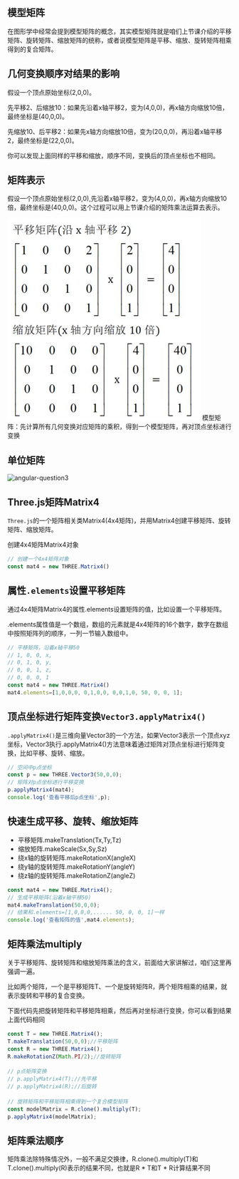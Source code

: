 ## 模型矩阵

在图形学中经常会提到模型矩阵的概念，其实模型矩阵就是咱们上节课介绍的平移矩阵、旋转矩阵、缩放矩阵的统称，或者说模型矩阵是平移、缩放、旋转矩阵相乘得到的复合矩阵。

## 几何变换顺序对结果的影响
假设一个顶点原始坐标(2,0,0)。

先平移2、后缩放10：如果先沿着x轴平移2，变为(4,0,0)，再x轴方向缩放10倍，最终坐标是(40,0,0)。

先缩放10、后平移2：如果先x轴方向缩放10倍，变为(20,0,0)，再沿着x轴平移2，最终坐标是(22,0,0)。

你可以发现上面同样的平移和缩放，顺序不同，变换后的顶点坐标也不相同。

## 矩阵表示

假设一个顶点原始坐标(2,0,0),先沿着x轴平移2，变为(4,0,0)，再x轴方向缩放10倍，最终坐标是(40,0,0)。这个过程可以用上节课介绍的矩阵乘法运算去表示。

![angular-question3](../../static/images/先平移后旋转.jpg ':size=800')
模型矩阵：先计算所有几何变换对应矩阵的乘积，得到一个模型矩阵，再对顶点坐标进行变换

## 单位矩阵
![angular-question3](../../static/images/单位矩阵.jpg.jpg ':size=800')

## Three.js矩阵Matrix4
`Three.js`的一个矩阵相关类Matrix4(4x4矩阵)，并用Matrix4创建平移矩阵、旋转矩阵、缩放矩阵。

创建4x4矩阵Matrix4对象
```js
// 创建一个4x4矩阵对象
const mat4 = new THREE.Matrix4()
```

## 属性`.elements`设置平移矩阵
通过4x4矩阵Matrix4的属性.elements设置矩阵的值，比如设置一个平移矩阵。

.elements属性值是一个数组，数组的元素就是4x4矩阵的16个数字，数字在数组中按照矩阵列的顺序，一列一节输入数组中。

```js
// 平移矩阵，沿着x轴平移50
// 1, 0, 0, x,
// 0, 1, 0, y,
// 0, 0, 1, z,
// 0, 0, 0, 1
const mat4 = new THREE.Matrix4()
mat4.elements=[1,0,0,0, 0,1,0,0, 0,0,1,0, 50, 0, 0, 1];

```
## 顶点坐标进行矩阵变换`Vector3.applyMatrix4()`

`.applyMatrix4()`是三维向量Vector3的一个方法，如果Vector3表示一个顶点xyz坐标，Vector3执行.applyMatrix4()方法意味着通过矩阵对顶点坐标进行矩阵变换，比如平移、旋转、缩放。

```js
// 空间中p点坐标
const p = new THREE.Vector3(50,0,0);
// 矩阵对p点坐标进行平移变换
p.applyMatrix4(mat4);
console.log('查看平移后p点坐标',p);
```
## 快速生成平移、旋转、缩放矩阵
- 平移矩阵.makeTranslation(Tx,Ty,Tz)
- 缩放矩阵.makeScale(Sx,Sy,Sz)
- 绕x轴的旋转矩阵.makeRotationX(angleX)
- 绕y轴的旋转矩阵.makeRotationY(angleY)
- 绕z轴的旋转矩阵.makeRotationZ(angleZ)

```js
const mat4 = new THREE.Matrix4();
// 生成平移矩阵(沿着x轴平移50)
mat4.makeTranslation(50,0,0);
// 结果和.elements=[1,0,0,0,...... 50, 0, 0, 1]一样
console.log('查看矩阵的值',mat4.elements);

```
## 矩阵乘法multiply
关于平移矩阵、旋转矩阵和缩放矩阵乘法的含义，前面给大家讲解过，咱们这里再强调一遍。

比如两个矩阵，一个是平移矩阵T、一个是旋转矩阵R，两个矩阵相乘的结果，就表示旋转和平移的复合变换。

下面代码先把旋转矩阵和平移矩阵相乘，然后再对坐标进行变换，你可以看到结果上面代码相同
```js
const T = new THREE.Matrix4();
T.makeTranslation(50,0,0);//平移矩阵
const R = new THREE.Matrix4();
R.makeRotationZ(Math.PI/2);//旋转矩阵

// p点矩阵变换
// p.applyMatrix4(T);//先平移
// p.applyMatrix4(R);//后旋转

// 旋转矩阵和平移矩阵相乘得到一个复合模型矩阵
const modelMatrix = R.clone().multiply(T);
p.applyMatrix4(modelMatrix);

```
##  矩阵乘法顺序
矩阵乘法除特殊情况外，一般不满足交换律，R.clone().multiply(T)和T.clone().multiply(R)表示的结果不同，也就是R * T和T * R计算结果不同